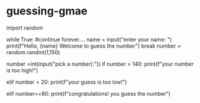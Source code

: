 # guessing-gmae

import random

while True: #continue forever....
 name = input("enter your name: ")
 print(f"Hello, {name} Welcome to guess the number")
 break
number = random.randint(1,150)

number =int(input("pick a number):"))
if number > 140:
    print(f"your number is too high!")

elif number < 20:
    print(f"your guess is too low!")
    
  
elif number==80:
    print(f"congratulations! you guess the number")
